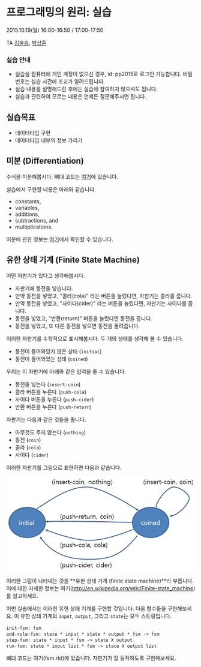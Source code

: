 # 프로그래밍의 원리: 실습 #

2015.10.19(월) 16:00-16:50 / 17:00-17:50

TA [김윤승](http://sf.snu.ac.kr/yoonseung.kim), [박상훈](http://sf.snu.ac.kr/sanghoon.park)

### 실습 안내 ###

* 실습실 컴퓨터에 개인 계정이 없으신 경우, id: pp2015로 로그인 가능합니다. 비밀번호는 실습 시간에 조교가 알려드립니다.
* 실습 내용을 설명해드린 후에는 실습에 참여하지 않으셔도 됩니다.
* 실습과 관련하여 모르는 내용은 언제든 질문해주시면 됩니다.

## 실습목표 ##

+ 데이터타입 구현
+ 데이터타입 내부의 정보 가리기

## 미분 (Differentiation) ##

수식을 미분해봅시다. 뼈대 코드는 [여기](differentiate.rkt)에 있습니다.

실습에서 구현할 내용은 아래와 같습니다.

+ constants,
+ variables,
+ additions,
+ subtractions, and
+ multiplications.

미분에 관한 정보는 [여기](http://en.wikipedia.org/wiki/Differentiation)에서 확인할 수 있습니다.

## 유한 상태 기계 (Finite State Machine) ##

어떤 자판기가 있다고 생각해봅시다.

+ 자판기에 동전을 넣습니다.
+ 만약 동전을 넣었고, "콜라(cola)" 라는 버튼을 눌렀다면, 자판기는 콜라를 줍니다.
+ 만약 동전을 넣었고, "사이다(cider)" 라는 버튼을 눌렀다면, 자판기는 사이다를 줍니다.
+ 동전을 넣었고, "반환(return)" 버튼을 눌렀다면 동전을 줍니다.
+ 동전을 넣었고, 또 다른 동전을 넣으면 동전을 돌려줍니다.

이러한 자판기를 수학적으로 표시해봅시다. 두 개의 상태를 생각해 볼 수 있습니다.

+ 동전이 들어와있지 않은 상태 (```initial```)
+ 동전이 들어와있는 상태 (```coined```)

우리는 이 자판기에 아래와 같은 입력을 줄 수 있습니다.

+ 동전을 넣는다 (```insert-coin```)
+ 콜라 버튼을 누른다 (```push-cola```)
+ 사이다 버튼을 누른다 (```push-cider```)
+ 반환 버튼을 누른다 (```push-return```)

자판기는 다음과 같은 것들을 줍니다.

+ 아무것도 주지 않는다 (```nothing```)
+ 동전 (```coin```)
+ 콜라 (```cola```)
+ 사이다 (```cider```)

이러한 자판기를 그림으로 표현하면 다음과 같습니다.

![fsm](fsm.png)

이러한 그림이 나타내는 것을 **유한 상태 기계 (finite state machine)**라 부릅니다. 이에 대한 자세한 정보는 여기(http://en.wikipedia.org/wiki/Finite-state_machine)를 참고하세요.

이번 실습에서는 이러한 유한 상태 기계를 구현할 것입니다. 다음 함수들을 구현해보세요. 이 유한 상태 기계의 ```input```, ```output```, 그리고 ```state```는 모두 스트링입니다.

```racket
init-fsm: fsm
add-rule-fsm: state * input * state * output * fsm -> fsm
step-fsm: state * input * fsm -> state X output
run-fsm: state * input list * fsm -> state X output list
```

뼈대 코드는 여기(fsm.rkt)에 있습니다. 자판기가 잘 동작하도록 구현해보세요.

